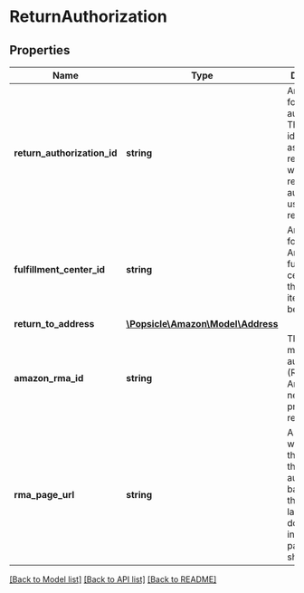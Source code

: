 # ReturnAuthorization

## Properties
Name | Type | Description | Notes
------------ | ------------- | ------------- | -------------
**return_authorization_id** | **string** | An identifier for the return authorization. This identifier associates return items with the return authorization used to return them. | 
**fulfillment_center_id** | **string** | An identifier for the Amazon fulfillment center that the return items should be sent to. | 
**return_to_address** | [**\Popsicle\Amazon\Model\Address**](Address.md) |  | 
**amazon_rma_id** | **string** | The return merchandise authorization (RMA) that Amazon needs to process the return. | 
**rma_page_url** | **string** | A URL for a web page that contains the return authorization barcode and the mailing label. This does not include pre-paid shipping. | 

[[Back to Model list]](../../README.md#documentation-for-models) [[Back to API list]](../../README.md#documentation-for-api-endpoints) [[Back to README]](../../README.md)

